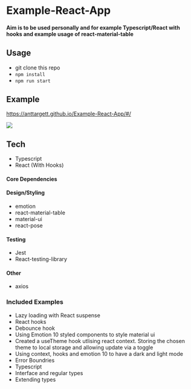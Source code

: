 # Example-React-App 

#### Aim is to be used personally and for example Typescript/React with hooks and example usage of react-material-table

## Usage
- git clone this repo
- ``` npm install ```
- ``` npm run start ``` 

## Example
https://anttargett.github.io/Example-React-App/#/

![](Example-React-App.gif)




## Tech
- Typescript
- React (With Hooks) 

#### Core Dependencies

#### Design/Styling
- emotion 
- react-material-table
- material-ui
- react-pose


#### Testing
- Jest
- React-testing-library

#### Other
- axios

### Included Examples
- Lazy loading with React suspense
- React hooks
- Debounce hook 
- Using Emotion 10 styled components to style material ui 
- Created a useTheme hook utlising react context. Storing the chosen theme to local storage and allowing update via a toggle
- Using context, hooks and emotion 10 to have a dark and light mode
- Error Boundries 
- Typescript 
- Interface and regular types
- Extending types
